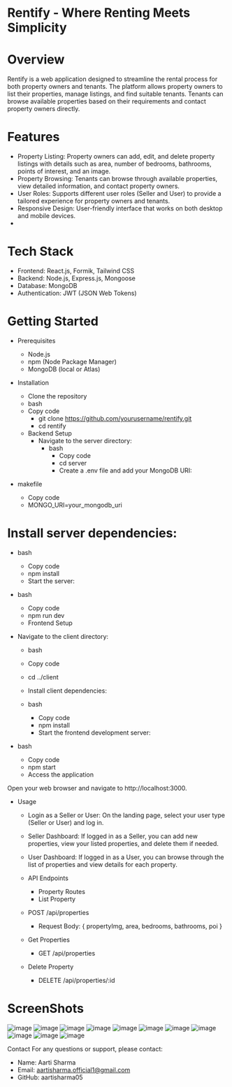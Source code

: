 

# Rentify - Where Renting Meets Simplicity

# Overview
Rentify is a web application designed to streamline the rental process for both property owners and tenants. The platform allows property owners to list their properties, manage listings, and find suitable tenants. Tenants can browse available properties based on their requirements and contact property owners directly.

# Features
 - Property Listing: Property owners can add, edit, and delete property listings with details such as area, number of bedrooms, bathrooms, points of interest, and an image.
 - Property Browsing: Tenants can browse through available properties, view detailed information, and contact property owners.
 - User Roles: Supports different user roles (Seller and User) to provide a tailored experience for property owners and tenants.
 - Responsive Design: User-friendly interface that works on both desktop and mobile devices.
 - 
# Tech Stack
 - Frontend: React.js, Formik, Tailwind CSS
 - Backend: Node.js, Express.js, Mongoose
 - Database: MongoDB
 - Authentication: JWT (JSON Web Tokens)

   
# Getting Started
 - Prerequisites
   - Node.js
   - npm (Node Package Manager)
   - MongoDB (local or Atlas)
 - Installation
   - Clone the repository
   - bash
   - Copy code
     - git clone https://github.com/yourusername/rentify.git
     - cd rentify
   - Backend Setup
     - Navigate to the server directory:
       - bash
         - Copy code
         - cd server
         - Create a .env file and add your MongoDB URI:

- makefile
  - Copy code
  - MONGO_URI=your_mongodb_uri
    
# Install server dependencies:

- bash
  - Copy code
  - npm install
  - Start the server:

- bash
  - Copy code
  - npm run dev
  - Frontend Setup

- Navigate to the client directory:

    - bash
    - Copy code
    - cd ../client
    - Install client dependencies:

  - bash
    - Copy code
    - npm install
    - Start the frontend development server:

- bash
  - Copy code
  - npm start
  - Access the application

Open your web browser and navigate to http://localhost:3000.
- Usage
  - Login as a Seller or User: On the landing page, select your user type (Seller or User) and log in.
  - Seller Dashboard: If logged in as a Seller, you can add new properties, view your listed properties, and delete them if needed.
  - User Dashboard: If logged in as a User, you can browse through the list of properties and view details for each property.
  - API Endpoints
    - Property Routes
    - List Property
 
  - POST /api/properties
    - Request Body: { propertyImg, area, bedrooms, bathrooms, poi }
  - Get Properties
      - GET /api/properties
  - Delete Property
    - DELETE /api/properties/:id



# ScreenShots
![image](https://github.com/aartisharma05/Rentify/assets/120464099/fa78be77-2b6b-43fe-958f-d64227280c10)
![image](https://github.com/aartisharma05/Rentify/assets/120464099/915254c5-3271-4658-9b48-61aea06497f8)
![image](https://github.com/aartisharma05/Rentify/assets/120464099/b3e4d9dc-6920-43b1-b630-789b8f6b8247)
![image](https://github.com/aartisharma05/Rentify/assets/120464099/43c5fd2f-8b30-47b1-b5ad-6f61a068f11a)
![image](https://github.com/aartisharma05/Rentify/assets/120464099/91a8307e-00fd-4c33-a6c6-4fa0ea4df2d2)
![image](https://github.com/aartisharma05/Rentify/assets/120464099/346e07b8-a2c3-441b-aceb-c67d8aa2c310)
![image](https://github.com/aartisharma05/Rentify/assets/120464099/02e30382-f278-41e9-878f-e47b1a48718a)
![image](https://github.com/aartisharma05/Rentify/assets/120464099/375b34a3-8134-4606-b0c7-06029905fbf3)
![image](https://github.com/aartisharma05/Rentify/assets/120464099/0bc699a0-f713-4611-98da-77b0c54b3b3e)
![image](https://github.com/aartisharma05/Rentify/assets/120464099/1d9c2413-4c86-40a9-b998-ceb823d9e668)
![image](https://github.com/aartisharma05/Rentify/assets/120464099/9d5efbc8-dbc8-438d-b9fc-7f43a735b2fd)







Contact
For any questions or support, please contact:

 - Name: Aarti Sharma
 - Email: aartisharma.official1@gmail.com
 - GitHub: aartisharma05
